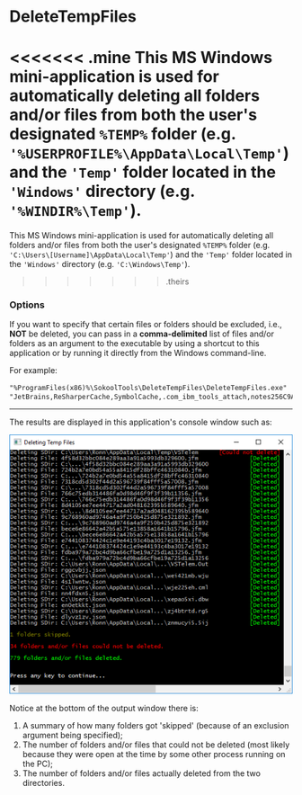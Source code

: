 # DeleteTempFiles

<<<<<<< .mine
This MS Windows mini-application is used for automatically deleting all folders and/or files from both
the user's designated `%TEMP%` folder (e.g. `'%USERPROFILE%\AppData\Local\Temp'`) and
the `'Temp'` folder located in the `'Windows'` directory (e.g. `'%WINDIR%\Temp'`).
=======
This MS Windows mini-application is used for automatically deleting all folders and/or files from both
the user's designated `%TEMP%` folder (e.g. `'C:\Users\[Username]\AppData\Local\Temp'`) and
the `'Temp'` folder located in the `'Windows'` directory (e.g. `'C:\Windows\Temp'`).
>>>>>>> .theirs

### Options

If you want to specify that certain files or folders should be excluded, i.e., **NOT** be deleted, 
you can pass in a **comma-delimited** list of files and/or folders as an argument to the executable
by using a shortcut to this application or by running it directly from the Windows command-line.

For example:

    "%ProgramFiles(x86)%\SokoolTools\DeleteTempFiles\DeleteTempFiles.exe" "JetBrains,ReSharperCache,SymbolCache,.com_ibm_tools_attach,notes256C9A"

<hr>

The results are displayed in this application's console window such as:

![Image1](Images/image1.png "Deleting Temp Files")

Notice at the bottom of the output window there is:
  1. A summary of how many folders got 'skipped' (because of an exclusion argument being specified);
  2. The number of folders and/or files that could not be deleted (most likely because 
     they were open at the time by some other process running on the PC); 
  3. The number of folders and/or files actually deleted from the two directories.
